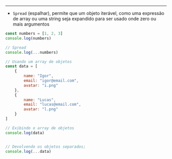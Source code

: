 ___
- `Spread` (espalhar), permite que um objeto iterável, como uma expressão de array ou uma string seja expandido para ser usado onde zero ou mais argumentos
```js
const numbers = [1, 2, 3]
console.log(numbers)

// Spread
console.log(...numbers)

// Usando um array de objetos
const data = [
	{
		name: "Igor",
		email: "igor@email.com",
		avatar: "i.png"
	},
	{
		name: "Lucas",
		email: "lucas@email.com",
		avatar: "l.png"
	}
]

// Exibindo o array de objetos
console.log(data)


// Devolvendo os objetos separados;
console.log(...data)
```